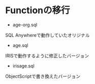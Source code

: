 # Functionの移行

- age-org.sql

SQL Anywhereで動作していたオリジナル

- age.sql

IRISで動作するように修正したバージョン

- irisage.sql

ObjectScriptで書き換えたバージョン  
